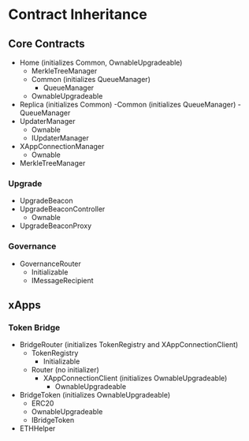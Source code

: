 # Contract Inheritance

## Core Contracts

- Home (initializes Common, OwnableUpgradeable)
  - MerkleTreeManager
  - Common (initializes QueueManager)
    - QueueManager
  - OwnableUpgradeable
- Replica (initializes Common)
  -Common (initializes QueueManager)
  -QueueManager
- UpdaterManager
  - Ownable
  - IUpdaterManager
- XAppConnectionManager
  - Ownable
- MerkleTreeManager

### Upgrade

- UpgradeBeacon
- UpgradeBeaconController
  - Ownable
- UpgradeBeaconProxy

### Governance

- GovernanceRouter
  - Initializable
  - IMessageRecipient

## xApps

### Token Bridge

- BridgeRouter (initializes TokenRegistry and XAppConnectionClient)
  - TokenRegistry
    - Initializable
  - Router (no initializer)
    - XAppConnectionClient (initializes OwnableUpgradeable)
      - OwnableUpgradeable
- BridgeToken (initializes OwnableUpgradeable)
  - ERC20
  - OwnableUpgradeable
  - IBridgeToken
- ETHHelper
